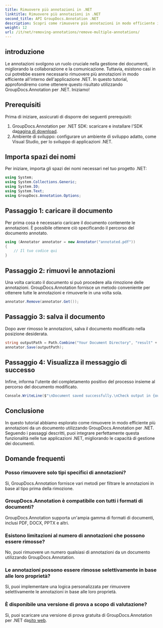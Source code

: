 ```yaml
---
title: Rimuovere più annotazioni in .NET
linktitle: Rimuovere più annotazioni in .NET
second_title: API GroupDocs.Annotation .NET
description: Scopri come rimuovere più annotazioni in modo efficiente in .NET utilizzando GroupDocs.Annotation. Segui il nostro tutorial passo passo per una perfetta integrazione nelle tue applicazioni.
weight: 12
url: /it/net/removing-annotations/remove-multiple-annotations/
---
```

## introduzione
Le annotazioni svolgono un ruolo cruciale nella gestione dei documenti, migliorando la collaborazione e la comunicazione. Tuttavia, esistono casi in cui potrebbe essere necessario rimuovere più annotazioni in modo efficiente all'interno dell'applicazione .NET. In questo tutorial, approfondiremo come ottenere questo risultato utilizzando GroupDocs.Annotation per .NET. Iniziamo!
## Prerequisiti
Prima di iniziare, assicurati di disporre dei seguenti prerequisiti:
1.  GroupDocs.Annotation per .NET SDK: scaricare e installare l'SDK da[pagina di download](https://releases.groupdocs.com/annotation/net/).
2. Ambiente di sviluppo: configurare un ambiente di sviluppo adatto, come Visual Studio, per lo sviluppo di applicazioni .NET.

## Importa spazi dei nomi
Per iniziare, importa gli spazi dei nomi necessari nel tuo progetto .NET:
```csharp
using System;
using System.Collections.Generic;
using System.IO;
using System.Text;
using GroupDocs.Annotation.Options;
```
## Passaggio 1: caricare il documento
Per prima cosa è necessario caricare il documento contenente le annotazioni. È possibile ottenere ciò specificando il percorso del documento annotato.
```csharp
using (Annotator annotator = new Annotator("annotated.pdf"))
{
    // Il tuo codice qui
}
```
## Passaggio 2: rimuovi le annotazioni
Una volta caricato il documento si può procedere alla rimozione delle annotazioni. GroupDocs.Annotation fornisce un metodo conveniente per ottenere tutte le annotazioni e rimuoverle in una volta sola.
```csharp
annotator.Remove(annotator.Get());
```
## Passaggio 3: salva il documento
Dopo aver rimosso le annotazioni, salva il documento modificato nella posizione desiderata.
```csharp
string outputPath = Path.Combine("Your Document Directory", "result" + Path.GetExtension("input.pdf"));
annotator.Save(outputPath);
```
## Passaggio 4: Visualizza il messaggio di successo
Infine, informa l'utente del completamento positivo del processo insieme al percorso del documento modificato.
```csharp
Console.WriteLine($"\nDocument saved successfully.\nCheck output in {outputPath}.");
```

## Conclusione
In questo tutorial abbiamo esplorato come rimuovere in modo efficiente più annotazioni da un documento utilizzando GroupDocs.Annotation per .NET. Seguendo i passaggi descritti, puoi integrare perfettamente questa funzionalità nelle tue applicazioni .NET, migliorando le capacità di gestione dei documenti.
## Domande frequenti
### Posso rimuovere solo tipi specifici di annotazioni?
Sì, GroupDocs.Annotation fornisce vari metodi per filtrare le annotazioni in base al tipo prima della rimozione.
### GroupDocs.Annotation è compatibile con tutti i formati di documenti?
GroupDocs.Annotation supporta un'ampia gamma di formati di documenti, inclusi PDF, DOCX, PPTX e altri.
### Esistono limitazioni al numero di annotazioni che possono essere rimosse?
No, puoi rimuovere un numero qualsiasi di annotazioni da un documento utilizzando GroupDocs.Annotation.
### Le annotazioni possono essere rimosse selettivamente in base alle loro proprietà?
Sì, puoi implementare una logica personalizzata per rimuovere selettivamente le annotazioni in base alle loro proprietà.
### È disponibile una versione di prova a scopo di valutazione?
 Sì, puoi scaricare una versione di prova gratuita di GroupDocs.Annotation per .NET da[sito web](https://releases.groupdocs.com/annotation/net/).